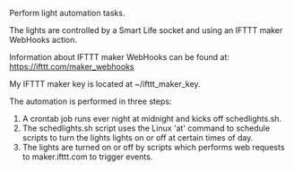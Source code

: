 Perform light automation tasks.

The lights are controlled by a Smart Life socket and using an IFTTT maker WebHooks action.

Information about IFTTT maker WebHooks can be found at:
https://ifttt.com/maker_webhooks

My IFTTT maker key is located at ~/ifttt_maker_key.

The automation is performed in three steps:
1. A crontab job runs ever night at midnight and kicks off schedlights.sh.
2. The schedlights.sh script uses the Linux 'at' command to schedule scripts to 
   turn the lights lights on or off at certain times of day.
3. The lights are turned on or off by scripts which performs web requests
   to maker.ifttt.com to trigger events.
